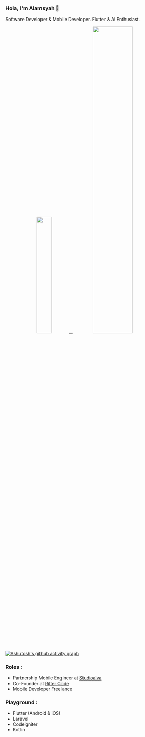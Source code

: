 ### Hola, I'm Alamsyah 👋

Software Developer & Mobile Developer. Flutter & AI Enthusiast.

<!-- ![github stats](https://github-readme-stats.vercel.app/api?username=alamsyahh15&show_icons=true) -->
<p align="center">
  <a href="https://www.instagram.com/leemoojin15/">
  <img width="30.5%" src="https://github-contribution-stats.vercel.app/api/?username=alamsyahh15" />
    &nbsp;
    <img width="49.5%" src="https://github-readme-streak-stats.herokuapp.com/?user=alamsyahh15&theme=gruvbox&hide_border=true" />
  </a>
</p>

[![Ashutosh's github activity graph](https://github-readme-activity-graph.vercel.app/graph?username=alamsyahh15&theme=dracula)](https://github.com/ashutosh00710/github-readme-activity-graph)

### Roles :
- Partnership Mobile Engineer at [Studioalva](https://studioalva.co/) 
- Co-Founder at [Ritter Code](https//rittercoding.com/)
- Mobile Developer Freelance

### Playground :
- Flutter (Android & iOS)
- Laravel
- Codeigniter
- Kotlin


